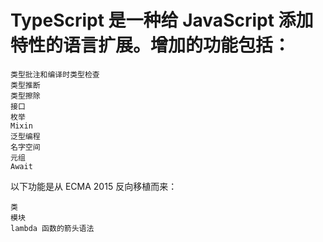 # TypeScript 是一种给 JavaScript 添加特性的语言扩展。增加的功能包括：
  
    类型批注和编译时类型检查
    类型推断
    类型擦除
    接口
    枚举
    Mixin
    泛型编程
    名字空间
    元组
    Await

  以下功能是从 ECMA 2015 反向移植而来：

    类
    模块
    lambda 函数的箭头语法
